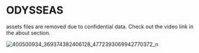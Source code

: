 # ODYSSEAS
assets files are removed due to confidential data.
Check out the video link in the about section.

![400500934_369374382406128_4772393069942770372_n](https://github.com/iratus7/ODYSSEAS/assets/2788154/dea4631d-c2ff-45ae-a635-b23f631a74ab)

